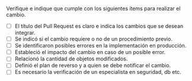 Verifique e indique que cumple con los siguientes ítems para realizar el cambio.
- [ ] El título del Pull Request es claro e indica los cambios que se desean integrar.
- [ ] Se indicó si el cambio requiere o no de un procedimiento previo.
- [ ] Se identificaron posibles errores en la implementación en producción.
- [ ] Estableció el impacto del cambio en caso de un posible error.
- [ ] Relacionó la cantidad de objetos modificados.
- [ ] Definió el plan de reverso y a quien se debe notificar el cambio.
- [ ] Es necesario la verificación de un especialista en seguridad, db etc.
